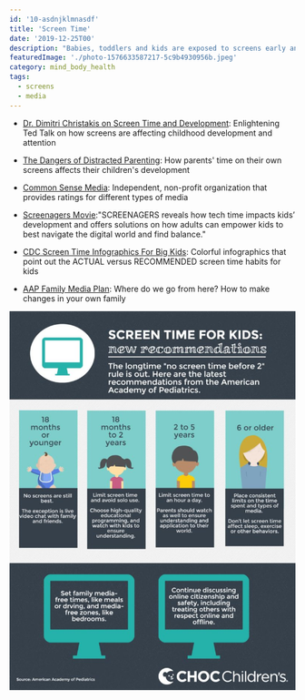 ```yaml
---
id: '10-asdnjklmnasdf'
title: 'Screen Time'
date: '2019-12-25T00'
description: "Babies, toddlers and kids are exposed to screens early and often, and I'm concerned that this is negatively affecting their growth, development, attention span, and sleep. It also affects their relationships with loved ones and their ability to interact with their peers."
featuredImage: './photo-1576633587217-5c9b4930956b.jpeg'
category: mind_body_health
tags:
  - screens
  - media
---
```


- [Dr. Dimitri Christakis on Screen Time and Development](https://www.youtube.com/watch?v=BoT7qH_uVNo): Enlightening Ted Talk on how screens are affecting childhood development and attention

- [The Dangers of Distracted Parenting](https://www.theatlantic.com/magazine/archive/2018/07/the-dangers-of-distracted-parenting/561752/): How parents' time on their own screens affects their children's development

- [Common Sense Media](https://www.commonsensemedia.org/): Independent, non-profit organization that provides ratings for different types of media

- [Screenagers Movie](https://www.screenagersmovie.com/):"SCREENAGERS reveals how tech time impacts kids’ development and offers solutions on how adults can empower kids to best navigate the digital world and find balance."

- [CDC Screen Time Infographics For Big Kids](https://www.cdc.gov/nccdphp/dnpao/multimedia/infographics/getmoving.html): Colorful infographics that point out the ACTUAL versus RECOMMENDED screen time habits for kids

- [AAP Family Media Plan](https://www.healthychildren.org/English/media/Pages/default.aspx): Where do we go from here? How to make changes in your own family

![recommendations for screen time for kids](./Screen-time-graphic-768x1015.jpg)
